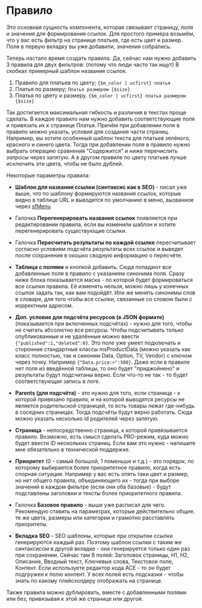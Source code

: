 # Правило

Это основная сущность компонента, которая связывает страницу, поля и значения для формирования ссылок. Для простого примера возьмём, что у вас есть фильтр на странице платьев, где есть цвет и размер.
Поля в первую вкладку вы уже добавили, значения собрались.

Теперь настало время создать правила.
Да, сейчас нам нужно добавить 3 правила для двух фильтров: (потому что люди часто так ищут) В скобках примерный шаблон названия ссылок.

1. Правило для платьев по цвету; `{$m_color | ucfirst} платья`
2. Платья по размеру; `Платья размером {$size}`
3. Платья по цвету и размеру. `{$m_color | ucfirst} платья размером {$size}`

Так достигается максимальная гибкость и различия в текстах проще сделать. В каждое правило нам нужно добавить соответствующие поля и привязать их к странице Платья. Причём при добавлении поля в правило можно указать, условия для создания части страниц. Например, вы хотите особенный шаблон текста для платьев зелёного, красного и синего цвета. Тогда при добавлении поля в правило нужно выбрать операцию сравнения "Содержится" и ниже перечислить *запросы* через запятую. А в другом правиле по цвету платьев лучше исключить эти цвета, чтобы не было дублей.

Некоторые параметры правила:

- **Шаблон для названия ссылки (синтаксис как в SEO)** - писал уже выше, что по шаблону формируются названия ссылок, которые видно в таблице URL и выводятся по умолчанию в меню, вызванное через [sfMenu][5]

- Галочка **Перегенерировать названия ссылок** появляется при редактировании правила, если вы изменили шаблон и хотите перегенерировать существующие ссылки.

- Галочка **Пересчитать результаты по каждой ссылке** пересчитывает согласно условиям подсчёта результаты всех ссылок и выведет после сохранения в окошко сводную информацию о пересчёте.

- **Таблица с полями** и кнопкой добавить. Сюда попадают все добавленные поля в правило с указанием синонима поля. Сразу ниже блока показывается маска - по которой будет формироваться все ссылки правила. Её изменять нельзя, можно лишь у конечных ссылок задать так, как вам подойдёт. Или же менять синонимы слов в словаре, для того чтобы все ссылки, связанные со словом были с корректным адресом.

- **Доп. условие для подсчёта ресурсов (в JSON формате)** (показывается при включенных подсчётах) - нужно для того, чтобы не считать абсолютно все ресурсы. Чтобы подсчитывать только опубликованные и не удалённые можно ввести `{"published":1,"deleted":0}`. Это поле уже умеет подключать и сторонние стандартные классы msProductData (можно указать как класс полностью, так и синоним Data, Option, TV, Vendor) с ключом через точку. Например `{"Data.price:>":500}`. Даже если в правиле нет поля из введённой таблицы, то оно будет "приджойнено" и результаты будут подсчитаны верно. Если что-то не так - то будет соответствующая запись в логе.

- **Parents (для подсчёта)** - это нужно для того, если страница - к которой привязано правило, и на которой выводятся ресурсы не является родительской страницей, то есть товары лежат где-нибудь в соседних страницах. Тогда подсчёты будут верно работать. Сюда можно указать несколько id родителей через запятую.

- **Страница** - непосредственно страница, к которой привязывается правило. Возможно, есть смысл сделать PRO-режим, куда можно будет ввести ID нескольких страниц. Если вам это нужно - напишите мне обязательно в технической поддержке.

- **Приоритет** (0 - самый большой, 1 поменьше и т.д.) - это порядок, по которому выбирается более приоритетное правило, когда есть спорная ситуация. Например у вас есть опять таки цвет и размер, но нет общего правила, объединяющего их - тогда при выборе значений в каждом фильтре (если они оба базовые) - будут подставлены заголовки и тексты более приоритетного правила.

- Галочка **Базовое правило** - выше уже расписал для чего. Рекомендую ставить на параметрах, которые действительно общие. те же цвета, размеры или категории и грамотно расставлять приоритеты.

- **Вкладка SEO** - SEO шаблоны, которые при открытии ссылки генерируются каждый раз. Поэтому шаблон ссылки с таким же синтаксисом в другой вкладке - она генерируется только один раз при сохранении. Сейчас там 8 полей: Заголовок страницы, H1, H2, Описание, Вводный текст, Ключевые слова, Текстовое поле, Контент. Если используете редактор кода ACE - то он будет подгружен к полю контент. У всех полей есть подсказки - чтобы знать по какому плейсхолдеру отображать на странице.

Также правила можно дублировать, вместе с добавленными полями или без, привязывая к этой же странице или другой.

[5]: /components/seofilter/snippets/sfmenu
